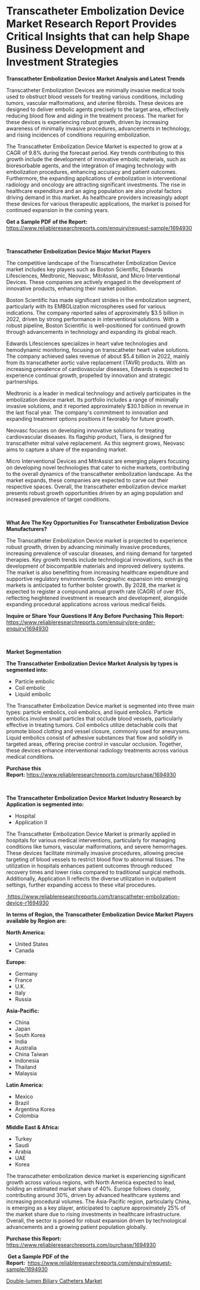 <p><h1>Transcatheter Embolization Device Market Research Report Provides Critical Insights that can help Shape Business Development and Investment Strategies</h1></p><p><strong>Transcatheter Embolization Device Market Analysis and Latest Trends</strong></p>
<p><p>Transcatheter Embolization Devices are minimally invasive medical tools used to obstruct blood vessels for treating various conditions, including tumors, vascular malformations, and uterine fibroids. These devices are designed to deliver embolic agents precisely to the target area, effectively reducing blood flow and aiding in the treatment process. The market for these devices is experiencing robust growth, driven by increasing awareness of minimally invasive procedures, advancements in technology, and rising incidences of conditions requiring embolization.</p><p>The Transcatheter Embolization Device Market is expected to grow at a CAGR of 9.8% during the forecast period. Key trends contributing to this growth include the development of innovative embolic materials, such as bioresorbable agents, and the integration of imaging technology with embolization procedures, enhancing accuracy and patient outcomes. Furthermore, the expanding applications of embolization in interventional radiology and oncology are attracting significant investments. The rise in healthcare expenditure and an aging population are also pivotal factors driving demand in this market. As healthcare providers increasingly adopt these devices for various therapeutic applications, the market is poised for continued expansion in the coming years.</p></p>
<p><strong>Get a Sample PDF of the Report:&nbsp;</strong> <a href="https://www.reliableresearchreports.com/enquiry/request-sample/1694930?utm_campaign=2253&utm_medium=2&utm_source=Github&utm_content=ia&utm_term=25032025&utm_id=transcatheter-embolization-device">https://www.reliableresearchreports.com/enquiry/request-sample/1694930</a></p>
<p>&nbsp;</p>
<p><strong>Transcatheter Embolization Device Major Market Players</strong></p>
<p><p>The competitive landscape of the Transcatheter Embolization Device market includes key players such as Boston Scientific, Edwards Lifesciences, Medtronic, Neovasc, MitrAssist, and Micro Interventional Devices. These companies are actively engaged in the development of innovative products, enhancing their market position.</p><p>Boston Scientific has made significant strides in the embolization segment, particularly with its EMBOLization microspheres used for various indications. The company reported sales of approximately $3.5 billion in 2022, driven by strong performance in interventional solutions. With a robust pipeline, Boston Scientific is well-positioned for continued growth through advancements in technology and expanding its global reach.</p><p>Edwards Lifesciences specializes in heart valve technologies and hemodynamic monitoring, focusing on transcatheter heart valve solutions. The company achieved sales revenue of about $5.4 billion in 2022, mainly from its transcatheter aortic valve replacement (TAVR) products. With an increasing prevalence of cardiovascular diseases, Edwards is expected to experience continual growth, propelled by innovation and strategic partnerships.</p><p>Medtronic is a leader in medical technology and actively participates in the embolization device market. Its portfolio includes a range of minimally invasive solutions, and it reported approximately $30.1 billion in revenue in the last fiscal year. The company's commitment to innovation and expanding treatment options positions it favorably for future growth.</p><p>Neovasc focuses on developing innovative solutions for treating cardiovascular diseases. Its flagship product, Tiara, is designed for transcatheter mitral valve replacement. As this segment grows, Neovasc aims to capture a share of the expanding market.</p><p>Micro Interventional Devices and MitrAssist are emerging players focusing on developing novel technologies that cater to niche markets, contributing to the overall dynamics of the transcatheter embolization landscape. As the market expands, these companies are expected to carve out their respective spaces. Overall, the transcatheter embolization device market presents robust growth opportunities driven by an aging population and increased prevalence of target conditions.</p></p>
<p>&nbsp;</p>
<p><strong>What Are The Key Opportunities For Transcatheter Embolization Device Manufacturers?</strong></p>
<p><p>The Transcatheter Embolization Device market is projected to experience robust growth, driven by advancing minimally invasive procedures, increasing prevalence of vascular diseases, and rising demand for targeted therapies. Key growth trends include technological innovations, such as the development of biocompatible materials and improved delivery systems. The market is also benefitting from increasing healthcare expenditure and supportive regulatory environments. Geographic expansion into emerging markets is anticipated to further bolster growth. By 2028, the market is expected to register a compound annual growth rate (CAGR) of over 8%, reflecting heightened investment in research and development, alongside expanding procedural applications across various medical fields.</p></p>
<p><strong>Inquire or Share Your Questions If Any Before Purchasing This Report:</strong> <a href="https://www.reliableresearchreports.com/enquiry/pre-order-enquiry/1694930?utm_campaign=2253&utm_medium=2&utm_source=Github&utm_content=ia&utm_term=25032025&utm_id=transcatheter-embolization-device">https://www.reliableresearchreports.com/enquiry/pre-order-enquiry/1694930</a></p>
<p>&nbsp;</p>
<p><strong>Market Segmentation</strong></p>
<p><strong>The Transcatheter Embolization Device Market Analysis by types is segmented into:</strong></p>
<p><ul><li>Particle embolic</li><li>Coil embolic</li><li>Liquid embolic</li></ul></p>
<p><p>The Transcatheter Embolization Device market is segmented into three main types: particle embolics, coil embolics, and liquid embolics. Particle embolics involve small particles that occlude blood vessels, particularly effective in treating tumors. Coil embolics utilize detachable coils that promote blood clotting and vessel closure, commonly used for aneurysms. Liquid embolics consist of adhesive substances that flow and solidify in targeted areas, offering precise control in vascular occlusion. Together, these devices enhance interventional radiology treatments across various medical conditions.</p></p>
<p><strong>Purchase this Report:&nbsp;</strong><a href="https://www.reliableresearchreports.com/purchase/1694930?utm_campaign=2253&utm_medium=2&utm_source=Github&utm_content=ia&utm_term=25032025&utm_id=transcatheter-embolization-device">https://www.reliableresearchreports.com/purchase/1694930</a></p>
<p>&nbsp;</p>
<p><strong>The Transcatheter Embolization Device Market Industry Research by Application is segmented into:</strong></p>
<p><ul><li>Hospital</li><li>Application II</li></ul></p>
<p><p>The Transcatheter Embolization Device Market is primarily applied in hospitals for various medical interventions, particularly for managing conditions like tumors, vascular malformations, and severe hemorrhages. These devices facilitate minimally invasive procedures, allowing precise targeting of blood vessels to restrict blood flow to abnormal tissues. The utilization in hospitals enhances patient outcomes through reduced recovery times and lower risks compared to traditional surgical methods. Additionally, Application II reflects the diverse utilization in outpatient settings, further expanding access to these vital procedures.</p></p>
<p><a href="https://www.reliableresearchreports.com/transcatheter-embolization-device-r1694930?utm_campaign=2253&utm_medium=2&utm_source=Github&utm_content=ia&utm_term=25032025&utm_id=transcatheter-embolization-device">&nbsp;https://www.reliableresearchreports.com/transcatheter-embolization-device-r1694930</a></p>
<p><strong>In terms of Region, the Transcatheter Embolization Device Market Players available by Region are:</strong></p>
<p>
    <p> <strong> North America: </strong>
        <ul>
            <li>United States</li>
            <li>Canada</li>
        </ul>
        </p> 
    <p> <strong> Europe: </strong>
        <ul>
            <li>Germany</li>
            <li>France</li>
            <li>U.K.</li>
            <li>Italy</li>
            <li>Russia</li>
        </ul>
        </p> 
    <p> <strong> Asia-Pacific: </strong>
        <ul>
            <li>China</li>
            <li>Japan</li>
            <li>South Korea</li>
            <li>India</li>
            <li>Australia</li>
            <li>China Taiwan</li>
            <li>Indonesia</li>
            <li>Thailand</li>
            <li>Malaysia</li>
        </ul>
        </p> 
    <p> <strong> Latin America: </strong>
        <ul>
            <li>Mexico</li>
            <li>Brazil</li>
            <li>Argentina Korea</li>
            <li>Colombia</li>
        </ul>
        </p> 
    <p> <strong> Middle East & Africa: </strong>
        <ul>
            <li>Turkey</li>
            <li>Saudi</li>
            <li>Arabia</li>
            <li>UAE</li>
            <li>Korea</li>
        </ul>
    </p>
    </p>
<p><p>The transcatheter embolization device market is experiencing significant growth across various regions, with North America expected to lead, holding an estimated market share of 40%. Europe follows closely, contributing around 30%, driven by advanced healthcare systems and increasing procedural volumes. The Asia-Pacific region, particularly China, is emerging as a key player, anticipated to capture approximately 25% of the market share due to rising investments in healthcare infrastructure. Overall, the sector is poised for robust expansion driven by technological advancements and a growing patient population globally.</p></p>
<p><strong>Purchase this Report: </strong><a href="https://www.reliableresearchreports.com/purchase/1694930?utm_campaign=2253&utm_medium=2&utm_source=Github&utm_content=ia&utm_term=25032025&utm_id=transcatheter-embolization-device">https://www.reliableresearchreports.com/purchase/1694930</a></p>
<p>&nbsp;<strong>Get a Sample PDF of the Report:&nbsp;&nbsp;</strong><a href="https://www.reliableresearchreports.com/enquiry/request-sample/1694930?utm_campaign=2253&utm_medium=2&utm_source=Github&utm_content=ia&utm_term=25032025&utm_id=transcatheter-embolization-device">https://www.reliableresearchreports.com/enquiry/request-sample/1694930</a></p>
<p><strong></strong></p>
<p><p><a href="https://github.com/dmitriyvo6rog/Market-Research-Report-List-1/blob/main/double-lumen-biliary-catheters-market.md?utm_campaign=2253&utm_medium=2&utm_source=Github&utm_content=ia&utm_term=25032025&utm_id=transcatheter-embolization-device">Double-lumen Biliary Catheters Market</a></p></p>